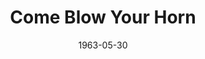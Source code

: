 ---
title: Come Blow Your Horn
date: 1963-05-30
closing_date: 1963-06-08
layout: productions
featured_image: 
image_caption:
image_credit:
playbill:
category:
Theatre: Theatre Jacksonville
Venue: Little Theatre
cast:
  Alan Baker: Will Berdit
  Peggy Evans: Jeanne Solomon
  Buddy Baker: Rob Tinsley
  Mr. Baker: Marshall Grauer
  Connie Dayton: Carolyn Lieder
  Mrs. Baker: Ann Dobbie
  A Visitor: Mary Frances Thornhill
crew:
  Director: George Ballis
  Set Designer: Ben Jones
  Technical Director: Pete House
  Lighting Designer: Chase Ambler
  Stage Manager: Art Logan
  Assistant Stage Manager: Kristin Little 
  Lighting: Peggy Miller
  Sound: 
    - Marge Rocca
    - Madge Bruner
  Costumes: Frank Ridge
  Properties: 
    - Beverly Fink
    - Helen Cochran
    - Ellen Black
    - A. Ira Fink
    - Mary Frances Thornhill
    - Ted Weeks
    - Ed Poole
    - Eula Walters
    - Esther Barnes
  Make-Up: 
    - Thelma Mayeron
    - Mary Lee Berdit
  Construction and Painting: 
    - Diana Schuh
    - Bob Schuh
    - Larry Simmons
    - Charlotte Smotherman
    - John Thomson
    - Marshall Nazworth
    - Peggy Miller
    - Ellen Black
    - A.J. Marshall
    - Patricia Harper
    - Thelma Mayeron
    - A. Ira Fink
    - Judith Goodwin
    - Cathy Logan
    - Pete House
    - Joanne House
external_links:
---